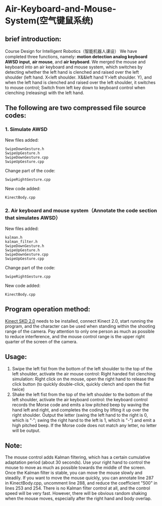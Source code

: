 # Air-Keyboard-and-Mouse-System(空气键鼠系统)


## **brief introduction**:
Course Design for Intelligent Robotics（智能机器人课设）
We have completed three functions, namely: **motion detection analog keyboard AWSD input**, **air mouse**, and **air keyboard**. We merged the mouse and keyboard into an air keyboard and mouse system, which switches by detecting whether the left hand is clenched and raised over the left shoulder (left hand. X<left shoulder. X&&left hand Y>left shoulder. Y), and when the left hand is clenched and raised over the left shoulder, it switches to mouse control; Switch from left key down to keyboard control when clenching (releasing) with the left hand.

## The following are two compressed file source codes:
### 1. Simulate AWSD
New files added:

    SwipeDownGesture.h
    SwipeUpGesture.h
    SwipeDownGesture.cpp
    SwipeUpGesture.cpp

Change part of the code:

    SwipeRightGesture.cpp

New code added:

    KinectBody.cpp

### 2. Air keyboard and mouse system（Annotate the code section that simulates AWSD）
New files added:

    kalman.h
    kalman_filter.h
    SwipeDownGesture.h
    SwipeUpGesture.h
    SwipeDownGesture.cpp
    SwipeUpGesture.cpp

Change part of the code:

    SwipeRightGesture.cpp

New code added:

    KinectBody.cpp

## **Program operation method**: 
[Kinect SKD 2.0](https://www.microsoft.com/en-us/download/details.aspx?id=44561) needs to be installed, connect Kinect 2.0, start running the program, and the character can be used when standing within the shooting range of the camera. Pay attention to only one person as much as possible to reduce interference, and the mouse control range is the upper right quarter of the screen of the camera.

## **Usage**:
1. Swipe the left fist from the bottom of the left shoulder to the top of the left shoulder, activate the air mouse control: Right handed fist clenching simulation: Right click on the mouse, open the right hand to release the click button (to quickly double-click, quickly clench and open the fist twice)
2. Shake the left fist from the top of the left shoulder to the bottom of the left shoulder, activate the air keyboard control: the keyboard control records the Morse code and emits a low pitched beep by waving the hand left and right, and completes the coding by lifting it up over the right shoulder. Output the letter (swing the left hand to the right is 0, which is "·"; swing the right hand to the left is 1, which is "-") and emit a high pitched beep. If the Morse code does not match any letter, no letter will be output.

## **Note**: 
The mouse control adds Kalman filtering, which has a certain cumulative adaptation period (about 30 seconds). Use your right hand to control the mouse to move as much as possible towards the middle of the screen. Once the Kalman filter is stable, you can move the mouse slowly and steadily.
If you want to move the mouse quickly, you can annotate line 287 in KinectBody.cpp, uncomment line 288, and reduce the coefficient "500" in lines 253 and 254. There is no Kalman filter control at all, and the control speed will be very fast. However, there will be obvious random shaking when the mouse moves, especially after the right hand and body overlap.

